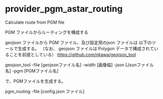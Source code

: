 # provider_pgm_astar_routing
Calculate route from PGM file

PGM ファイルからルーティングを構成する

geojson ファイルから PGM ファイル、及び設定用のjson ファイルは
以下のツールで生成する。
（なお、 geojson ファイルは Polygon データで構成されていることを前提としている）
https://github.com/nkawa/geojson_tool

geojson_tool -file [geojsonファイル名] -width [画像幅] -json [Jsonファイル名] -pgm [PGMファイル名]

で、PGMファイルを生成する。

pgm_routing -file [config.json ファイル]
